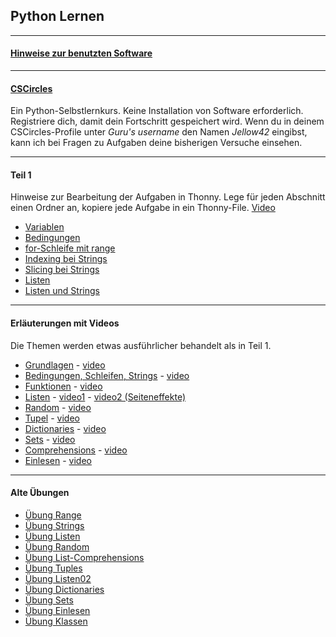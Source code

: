 
## Python Lernen

---

#### [Hinweise zur benutzten Software](./installation/installation.md)

---
#### [CSCircles](https://cscircles.cemc.uwaterloo.ca/2-de/) 

Ein Python-Selbstlernkurs. Keine Installation von Software erforderlich. 
Registriere dich, damit dein Fortschritt gespeichert wird. 
Wenn du in deinem CSCircles-Profile unter *Guru's username* den Namen *Jellow42* eingibst,
kann ich bei Fragen zu Aufgaben deine bisherigen Versuche einsehen.

----

#### Teil 1

Hinweise zur Bearbeitung der Aufgaben in Thonny. Lege für jeden Abschnitt einen
Ordner an, kopiere jede Aufgabe in ein Thonny-File. [Video](https://youtu.be/UdJE8FjTv8U)


- [Variablen](./teil1/variablen.ipynb)
- [Bedingungen](./teil1/bedingungen.ipynb)
- [for-Schleife mit range](./teil1/range.ipynb)
- [Indexing bei Strings](./teil1/strings.ipynb)
- [Slicing bei Strings](./teil1/strings_slicing.ipynb)
- [Listen](./teil1/listen.ipynb)
- [Listen und Strings](./teil1/listen_und_strings.ipynb)

----

#### Erläuterungen mit Videos

Die Themen werden etwas ausführlicher behandelt als in Teil 1. 

- [Grundlagen](./durchgang2/grundlagen.ipynb) -  [video](https://youtu.be/bDHNZggFtZk)
- [Bedingungen, Schleifen, Strings](./durchgang2/bedingungen.ipynb) - [video](https://youtu.be/NEQJCSbloOw)
- [Funktionen](./durchgang2/funktionen.ipynb) - [video](https://youtu.be/5qvqujyl90Q)
- [Listen](./durchgang2/listen.ipynb) - [video1](https://youtu.be/-NiqSTj2H3M) - [video2 (Seiteneffekte)](https://youtu.be/RzIazgpfY0M?si=9odVbOLvqjfjduQH)
- [Random](./durchgang2/random.ipynb) - [video](https://youtu.be/PijFHn7P0L8) 
- [Tupel](./durchgang2/tupel.ipynb) - [video](https://youtu.be/OWc7f_khlFo) 
- [Dictionaries](./durchgang2/dicts.ipynb) - [video](https://youtu.be/PG8x9i64g8U)     
- [Sets](./durchgang2/sets.ipynb) - [video](https://youtu.be/tm5EdppTffQ)   
- [Comprehensions](./durchgang2/comprehensions.ipynb) - [video](https://youtu.be/QTRYguhzUzA)  
- [Einlesen](./durchgang2/einlesen.ipynb) - [video](https://youtu.be/cBcHc85b4X0)   

---

#### Alte Übungen

- [Übung Range](./uebungen/range.ipynb)  
- [Übung Strings](./uebungen/strings01.ipynb)  
- [Übung Listen](./uebungen/listen01.ipynb)  
- [Übung Random](./uebungen/random.ipynb)
- [Übung List-Comprehensions](./uebungen/listcomprehensions.ipynb) 
- [Übung Tuples](./uebungen/tuples.ipynb)  
- [Übung Listen02](./uebungen/listen02.ipynb)  
- [Übung Dictionaries](./uebungen/dicts.ipynb)  
- [Übung Sets](./uebungen/sets.ipynb)  
- [Übung Einlesen](./uebungen/einlesen.ipynb)  
- [Übung Klassen](./uebungen/klassen.ipynb)  


 





  
